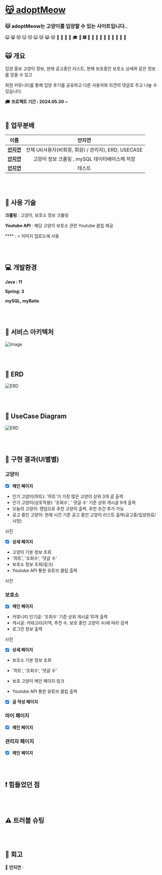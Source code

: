 # [😽 **adoptMeow**](https://www.youtube.com/watch?v=catyoutube임시)
### 😽 adoptMeow는 고양이를 입양할 수 있는 사이트입니다..

 😺 😸 😻 😽 😼 🙀 😿 😹 😾 
 🎍 💝 🎎 🎒 🎓 🎏 🎆 🎇 🎐 🎑 🎃 👻 🎅 🎄 🎁 🔔 🔕

## 🙀 개요
입양 홍보 고양이 정보, 현재 공고중인 리스트, 현재 보호중인 보호소 상세와 같은 정보를 얻을 수 있고

회원 커뮤니티를 통해 입양 후기를 공유하고 다른 사용자와 의견의 댓글로 주고 나눌 수 있습니다.

**🎓 프로젝트 기간 : 2024.05.30 ~**
<br><br>

## 👻 업무분배 
|**이름**|**안지연**|
|:---:|:---:|
|**[안지연]()**|전체 UI(사용자(비회원, 회원) / 관리자), ERD, USECASE|
|**[안지연]()**|고양이 정보 크롤링 , mySQL 데이터베이스에 저장|
|**[안지연]()**|테스트|


<br><br>

## 🎐 사용 기술
**크롤링** : 고양이, 보호소 정보 크롤링

**Youtube API** : 해당 고양이 보호소 관련 Youtube 클립 제공

**** :  = 이미지 업로드에 사용

<br><br>

## 💻 개발환경
**Java : 11**

**Spring: 3**

**mySQL, myBatis**

<br><br>

## 🎁 서비스 아키텍처
![image]()

<br><br>

## 🎃 ERD
![ERD]()

<br><br>

## 🎄 UseCase Diagram
![ERD]()


<br><br>

## 🎯 구현 결과(UI별별)
### 고양이   
- [X] **메인 페이지**   
+ 인기 고양이(하트): '하트'가 가장 많은 고양이 상위 3개 글 출력   
+ 인기 고양이(상호작용): '조회수', ' 댓글 수' 기준 상위 게시글 9개 출력   
+ 오늘의 고양이: 랜덤으로 추천 고양이 출력. 추천 조건 추가 가능  
+ 공고 중인 고양이: 현재 시간 기준 공고 중인 고양이 리스트 출력(공고중/입양완료/사망)
   <p>
사진
     </p>

- [X] **상세 페이지**   
+ 고양이 기본 정보 조회   
+ '하트', '조회수', '댓글 수'   
+ 보호소 정보 조회(링크)
+ Youtube API 통한 유튜브 클립 출력
     <p>    
사진
     </p>
   
### 보호소 
- [X] **메인 페이지**   
+ 커뮤니티 인기글: '조회수' 기준 상위 게시글 10개 출력   
+ 게시글: 카테고리(지역, 추천 수, 보호 중인 고양이 수)에 따라 검색   
+ 로그인 정보 출력  
     <p>    
사진
     </p>

- [X] **상세 페이지**   
+ 보호소 기본 정보 조회   
+ '하트', '조회수', '댓글 수'   
+ 보호 고양이 메인 페이지 링크
+ Youtube API 통한 유튜브 클립 출력
     <p>    

     </p>

- [X] **글 작성 페이지**   


### **마이 페이지**
- [X] **메인 페이지**

<div>

</div>

### **관리자 페이지**
- [X] **메인 페이지**

<div>

</div>   

<br><br>

## ❗️ 힘들었던 점


<br><br>

## ⚠️ 트러블 슈팅

<br><br>

## 💬 회고
🙂 **안지연** : 
<br><br>


<br><br>
